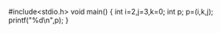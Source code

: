 #include<stdio.h>
void main()
{
        int i=2,j=3,k=0;
        int p;
        p=(i,k,j);
        printf("%d\n",p);
}        

